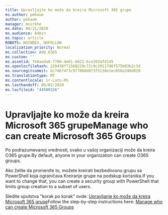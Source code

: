```yaml
---
title: Upravljajte ko može da kreira Microsoft 365 grupe
ms.author: pebaum
author: pebaum
manager: mnirkhe
ms.date: 04/21/2020
ms.audience: Admin
ms.topic: article
ROBOTS: NOINDEX, NOFOLLOW
localization_priority: Normal
ms.collection: Adm_O365
ms.custom: ''
ms.assetid: f68aada0-7700-4e61-b822-6ce203afd145
ms.openlocfilehash: 220438f71568229c72c9c29117d6f575b03b2c3d
ms.sourcegitcommit: bc7d6f4f3c9f7060d073f5130e1ec856e248d020
ms.translationtype: MT
ms.contentlocale: sr-Latn-RS
ms.lasthandoff: 06/02/2020
ms.locfileid: "44509326"
---
```

# <a name="manage-who-can-create-microsoft-365-groups"></a><span data-ttu-id="7a036-102">Upravljajte ko može da kreira Microsoft 365 grupe</span><span class="sxs-lookup"><span data-stu-id="7a036-102">Manage who can create Microsoft 365 Groups</span></span>

<span data-ttu-id="7a036-103">Po podrazumevanoj vrednosti, svako u vašoj organizaciji može da kreira O365 grupe.</span><span class="sxs-lookup"><span data-stu-id="7a036-103">By default, anyone in your organization can create O365 groups.</span></span>
  
<span data-ttu-id="7a036-104">Ako želite da promenite to, možete kreirati bezbednosnu grupu sa PowerShell koja ograničava Kreiranje grupe na podskup korisnika.</span><span class="sxs-lookup"><span data-stu-id="7a036-104">If you want to change that, you can create a security group with PowerShell that limits group creation to a subset of users.</span></span>
  
<span data-ttu-id="7a036-105">Sledite uputstva "korak po korak" ovde: [Upravljanje ko može da kreira Microsoft 365 grupe](https://docs.microsoft.com/microsoft-365/admin/create-groups/manage-creation-of-groups)</span><span class="sxs-lookup"><span data-stu-id="7a036-105">Follow the step-by-step instructions here: [Manage who can create Microsoft 365 Groups](https://docs.microsoft.com/microsoft-365/admin/create-groups/manage-creation-of-groups)</span></span>
  

